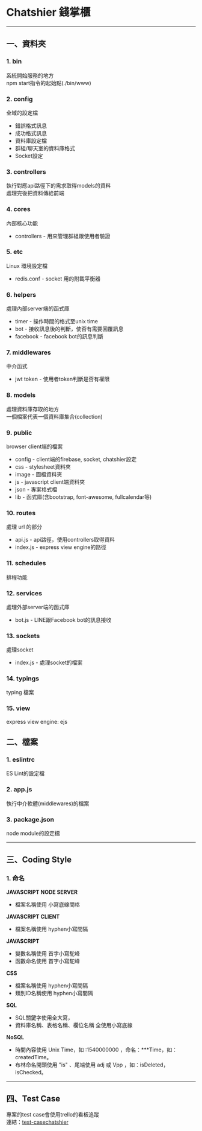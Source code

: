 # Chatshier 錢掌櫃
------------
## **一、資料夾**
### 1. bin
系統開始服務的地方  
npm start指令的起始點(./bin/www)

### 2. config
全域的設定檔

* 錯誤格式訊息
* 成功格式訊息  
* 資料庫設定檔  
* 群組/聊天室的資料庫格式  
* Socket設定

### 3. controllers
執行對應api路徑下的需求取得models的資料  
處理完後把資料傳給前端

### 4. cores
內部核心功能  

* controllers - 用來管理群組跟使用者驗證

### 5. etc
Linux 環境設定檔

* redis.conf - socket 用的附載平衡器

### 6. helpers
處理內部server端的函式庫

* timer - 操作時間的格式至unix time
* bot - 接收訊息後的判斷，使否有需要回覆訊息
* facebook - facebook bot的訊息判斷

### 7. middlewares
中介函式

* jwt token - 使用者token判斷是否有權限

### 8. models
處理資料庫存取的地方  
一個檔案代表一個資料庫集合(collection)

### 9. public
browser client端的檔案

* config - client端的firebase, socket, chatshier設定
* css - stylesheet資料夾
* image - 圖檔資料夾
* js - javascript client端資料夾
* json - 專案格式檔
* lib - 函式庫(含bootstrap, font-awesome, fullcalendar等)

### 10. routes
處理 url 的部分 

* api.js - api路徑，使用controllers取得資料
* index.js - express view engine的路徑

### 11. schedules
排程功能

### 12. services
處理外部server端的函式庫

* bot.js - LINE跟Facebook bot的訊息接收

### 13. sockets
處理socket

* index.js - 處理socket的檔案

### 14. typings
typing 檔案

### 15. view
express view engine: ejs

## **二、檔案**

### 1. eslintrc
ES Lint的設定檔

### 2. app.js
執行中介軟體(middlewares)的檔案

### 3. package.json
node module的設定檔

------------
## **三、Coding Style**
### 1. 命名
**JAVASCRIPT NODE SERVER**

* 檔案名稱使用 小寫底線間格


**JAVASCRIPT CLIENT**

* 檔案名稱使用 hyphen小寫間隔


**JAVASCRIPT**

* 變數名稱使用 首字小寫駝峰
* 函數命名使用 首字小寫駝峰

**CSS**

* 檔案名稱使用 hyphen小寫間隔
* 類別ID名稱使用 hyphen小寫間隔

**SQL**

* SQL關鍵字使用全大寫，
* 資料庫名稱、表格名稱、欄位名稱 全使用小寫底線

**NoSQL**

* 時間內容使用 Unix Time，如 :1540000000 ，命名：***Time，如：createdTime。
* 布林命名開頭使用 "is" 、尾端使用 adj 或 Vpp ，如：isDeleted，isChecked。
------------
## **四、Test Case**
專案的test case會使用trello的看板追蹤  
連結：[test-casechatshier](https://trello.com/b/lanbapYw/test-casechatshier)